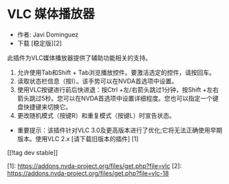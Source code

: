 # VLC 媒体播放器 #

* 作者: Javi Dominguez
* 下载 [稳定版][2]

此插件为VLC媒体播放器提供了辅助功能相关的支持。

1. 允许使用Tab和Shift + Tab浏览播放控件。要激活选定的控件，请按回车。
2. 读取状态栏信息（按I）。该手势可以在NVDA首选项中设置。
3. 使用VLC按键进行前后快进退：按Ctrl +左/右箭头跳过1分钟，按Shift
   +左右箭头跳过5秒。您可以在NVDA首选项中设置详细程度。您也可以指定一个键盘快捷键来切换它。
4. 更改随机模式（按键R）和重复模式（按键L）时宣告状态。

* 重要提示：该插件针对VLC 3.0及更高版本进行了优化;它将无法正确使用早期版本。使用VLC 2.x [请下载旧版本的插件] [1]


[[!tag dev stable]]

[1]: https://addons.nvda-project.org/files/get.php?file=vlc [2]:
https://addons.nvda-project.org/files/get.php?file=vlc-18
